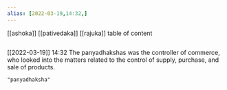 ```yaml
---
alias: [2022-03-19,14:32,]
---
```

[[ashoka]] [[pativedaka]] [[rajuka]]
table of content
```toc
```

[[2022-03-19]] 14:32
The panyadhakshas was the controller of commerce, who looked into the matters related to the control of supply, purchase, and sale of products.
```query
"panyadhaksha"
```